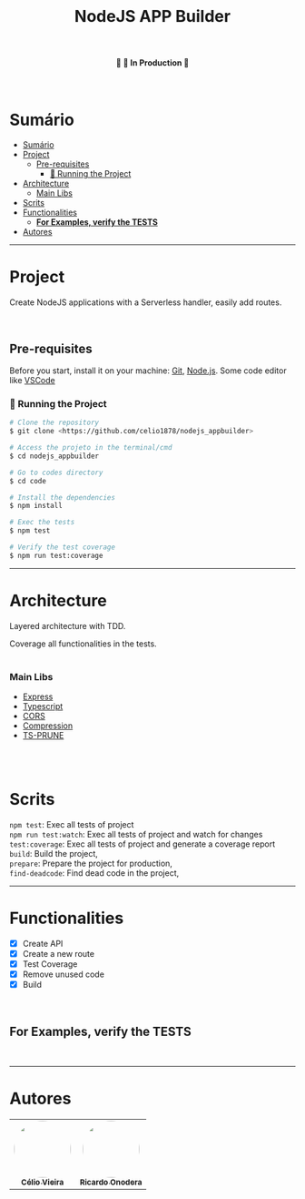 <h1 align="center">
  <br>
  <h1 align="center">NodeJS APP Builder</h1>
</h1>

<br>
<h4 align="center">
	🚧 🚀 In Production  🚧
</h4>
<br>

# Sumário

- [Sumário](#sumário)
- [Project](#project)
  - [Pre-requisites](#pre-requisites)
    - [🎲 Running the Project](#-running-the-project)
- [Architecture](#architecture)
    - [Main Libs](#main-libs)
- [Scrits](#scrits)
- [Functionalities](#functionalities)
  - [**For Examples, verify the TESTS**](#for-examples-verify-the-tests)
- [Autores](#autores)

---

# Project

Create NodeJS applications with a Serverless handler, easily add routes.

<br>

## Pre-requisites

Before you start, install it on your machine:
[Git](https://git-scm.com), [Node.js](https://nodejs.org/en/).
Some code editor like [VSCode](https://code.visualstudio.com/)

### 🎲 Running the Project

```bash
# Clone the repository
$ git clone <https://github.com/celio1878/nodejs_appbuilder>

# Access the projeto in the terminal/cmd
$ cd nodejs_appbuilder

# Go to codes directory
$ cd code

# Install the dependencies
$ npm install

# Exec the tests
$ npm test

# Verify the test coverage
$ npm run test:coverage
```

---

# Architecture
Layered architecture with TDD.

Coverage all functionalities in the tests.
<br>
<br>

### Main Libs

-  [Express](https://expressjs.com/)
-  [Typescript](https://www.typescriptlang.org/)
-  [CORS](https://expressjs.com/en/resources/middleware/cors.html)
-  [Compression](https://www.npmjs.com/package/compression)
-  [TS-PRUNE](https://www.npmjs.com/package/ts-prune)

<br>
<br>

# Scrits
   `npm test`: Exec all tests of project
   <br>
	`npm run test:watch`: Exec all tests of project and watch for changes
   <br>
	`test:coverage`: Exec all tests of project and generate a coverage report
	<br>
   `build`: Build the project,
	<br>
   `prepare`: Prepare the project for production,
	<br>
   `find-deadcode`: Find dead code in the project,

---

# Functionalities

- [x] Create API
- [x] Create a new route
- [x] Test Coverage
- [x] Remove unused code
- [x] Build

<br>

## **For Examples, verify the TESTS**

<br>

---

# Autores
 <table>
  <tr>
    <td align="center"><a href="https://github.com/celio1878"><img style="border-radius: 50%;" src="https://avatars.githubusercontent.com/u/40040827?&v=4" width="100px;" alt=""/><br /><sub><b>Célio Vieira</b></sub></a></td>
    <td align="center"><a href="https://github.com/rickonodera"><img style="border-radius: 50%;" src="https://avatars.githubusercontent.com/u/7835329?v=4" width="100px;" alt=""/><br /><sub><b>Ricardo Onodera</b></sub></a></td>
  </tr>
</table>
